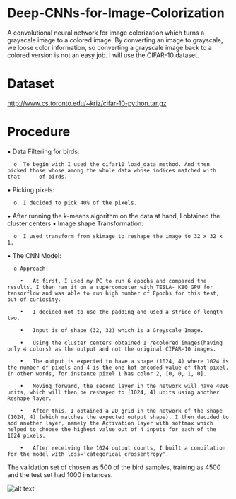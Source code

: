 # Deep-CNNs-for-Image-Colorization

A convolutional neural network for image colorization which turns a grayscale image to a colored image. By converting an image to grayscale, we loose color information, so converting a grayscale image back to a colored version is not an easy job. I will use the CIFAR-10 dataset.

# Dataset
http://www.cs.toronto.edu/~kriz/cifar-10-python.tar.gz

# Procedure

•	Data Filtering for birds:

      o  To begin with I used the cifar10 load_data method. And then picked those whose among the whole data whose indices matched with that      of birds.
  
•	Picking pixels:

      o	 I decided to pick 40% of the pixels.
  
•	After running the k-means algorithm on the data at hand, I obtained the cluster centers
•	Image shape Transformation:
 
      o	 I used transform from skimage to reshape the image to 32 x 32 x 1. 
  
•	The CNN Model:

      o	Approach:
  
        •	At first, I used my PC to run 6 epochs and compared the results. I then ran it on a supercomputer with TESLA- K80 GPU for tensorflow and was able to run high number of Epochs for this test, out of curiosity.
      
        •	I decided not to use the padding and used a stride of length two.
       
        •	Input is of shape (32, 32) which is a Greyscale Image. 
      
        •	Using the cluster centers obtained I recolored images(having only 4 colors) as the output and not the original CIFAR-10 images.
      
        •	The output is expected to have a shape (1024, 4) where 1024 is the number of pixels and 4 is the one hot encoded value of that pixel. In other words, for instance pixel 1 has color 2, [0, 0, 1, 0]. 
      
        •	Moving forward, the second layer in the network will have 4096 units, which will then be reshaped to (1024, 4) units using another Reshape layer. 
      
        •	After this, I obtained a 2D grid in the network of the shape (1024, 4) (which matches the expected output shape). I then decided to add another layer, namely the Activation layer with softmax which helped to choose the highest value out of 4 inputs for each of the 1024 pixels. 
      
        •	After receiving the 1024 output counts, I built a compilation for the model with loss='categorical_crossentropy'.

The validation set of chosen as 500 of the bird samples, training as 4500 and the test set had 1000 instances.

![alt text](https://drive.google.com/open?id=1hrY9jmBuBpoDOp37FaNEHdngOqTZRUqs)

